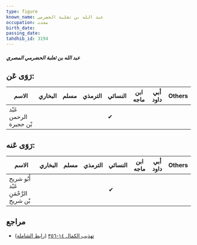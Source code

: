 ```yaml
---
type: figure
known_name: عبد الله بن ثعلبة الحضرمي
occupation: محدث
birth_date:
passing_date:
tahdhib_id: 3194
---
```

##### عبد الله بن ثعلبة الحضرمي المصري

## رَوَى عَن:
| الاسم                  | البخاري | مسلم | الترمذي | النسائي | ابن ماجه | أبي داود | Others |
| ---------------------- | ------- | ---- | ------- | ------- | -------- | -------- | ------ |
| عَبْد الرحمن بْن حجيرة |         |      |         | ✔       |          |          |        |
## رَوَى عَنه:
| الاسم                                 | البخاري | مسلم | الترمذي | النسائي | ابن ماجه | أبي داود | Others |
| ------------------------------------- | ------- | ---- | ------- | ------- | -------- | -------- | ------ |
| أَبُو شريح عَبْد الرَّحْمَنِ بْن شريح |         |      |         | ✔       |          |          |        |
## مراجع
- [تهذيب الكمال ١٤-٣٥٦](obsidian://open?vault=Tahdhib-al-Kamal&file=Figures/٣١٩٤-عبد%20الله%20بن%20ثعلبة%20الحضرمي%20المصري) ([رابط الشاملة](https://shamela.ws/book/3722/7284))